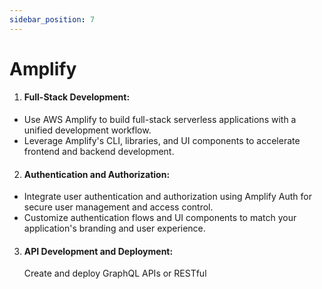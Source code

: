 ```yaml
---
sidebar_position: 7
---
```


# Amplify

1. #### Full-Stack Development:

- Use AWS Amplify to build full-stack serverless applications with a unified development workflow.
- Leverage Amplify's CLI, libraries, and UI components to accelerate frontend and backend development.

2. #### Authentication and Authorization:

- Integrate user authentication and authorization using Amplify Auth for secure user management and access control.
- Customize authentication flows and UI components to match your application's branding and user experience.

3. #### API Development and Deployment:
   Create and deploy GraphQL APIs or RESTful
